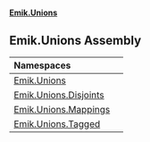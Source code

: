 #### [Emik.Unions](index.md 'index')

## Emik.Unions Assembly

| Namespaces | |
| :--- | :--- |
| [Emik.Unions](Emik.Unions.md 'Emik.Unions') | |
| [Emik.Unions.Disjoints](Emik.Unions.Disjoints.md 'Emik.Unions.Disjoints') | |
| [Emik.Unions.Mappings](Emik.Unions.Mappings.md 'Emik.Unions.Mappings') | |
| [Emik.Unions.Tagged](Emik.Unions.Tagged.md 'Emik.Unions.Tagged') | |
